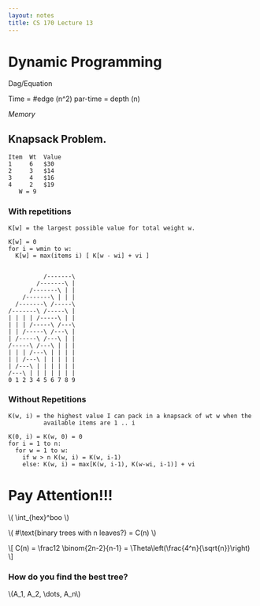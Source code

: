 ```yaml
---
layout: notes
title: CS 170 Lecture 13
---
```


# Dynamic Programming

Dag/Equation

Time = #edge (n^2)
par-time = depth (n)

_Memory_


## Knapsack Problem.

    Item  Wt  Value
    1     6   $30
    2     3   $14
    3     4   $16
    4     2   $19
       W = 9

### With repetitions

    K[w] = the largest possible value for total weight w.

    K[w] = 0
    for i = wmin to w:
      K[w] = max(items i) [ K[w - wi] + vi ] 


              /-------\
            /-------\ |
          /-------\ | |
        /-------\ | | |
      /-------\ /-----\
    /-------\ /-----\ |
    | | | | /-----\ | |
    | | | /-----\ /---\
    | | /-----\ /---\ |
    | /-----\ /---\ | |
    /-----\ /---\ | | |
    | | | /---\ | | | |
    | | /---\ | | | | |
    | /---\ | | | | | |
    /---\ | | | | | | |
    0 1 2 3 4 5 6 7 8 9

### Without Repetitions

    K(w, i) = the highest value I can pack in a knapsack of wt w when the
              available items are 1 .. i

    K(0, i) = K(w, 0) = 0
    for i = 1 to n:
      for w = 1 to w:
        if w > n K(w, i) = K(w, i-1)
        else: K(w, i) = max[K(w, i-1), K(w-wi, i-1)] + vi

# Pay Attention!!!

\\( \int\_{hex}^boo \\)

\\( #\text{binary trees with n leaves?} = C(n) \\)

\\\[ C(n) = \frac12 \binom{2n-2}{n-1} = \Theta\left(\frac{4^n}{\sqrt{n}}\right) \\\]

### How do you find the best tree?

\\(A\_1, A\_2, \dots, A\_n\\)
